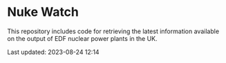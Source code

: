 # Nuke Watch

This repository includes code for retrieving the latest information available on the output of EDF nuclear power plants in the UK.

Last updated: 2023-08-24 12:14